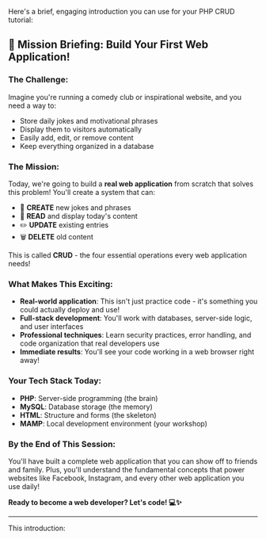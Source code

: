 Here's a brief, engaging introduction you can use for your PHP CRUD tutorial:

## 🚀 **Mission Briefing: Build Your First Web Application!**

### **The Challenge:**
Imagine you're running a comedy club or inspirational website, and you need a way to:
- Store daily jokes and motivational phrases
- Display them to visitors automatically
- Easily add, edit, or remove content
- Keep everything organized in a database

### **The Mission:**
Today, we're going to build a **real web application** from scratch that solves this problem! You'll create a system that can:
- 📝 **CREATE** new jokes and phrases
- 👀 **READ** and display today's content
- ✏️ **UPDATE** existing entries
- 🗑️ **DELETE** old content

This is called **CRUD** - the four essential operations every web application needs!

### **What Makes This Exciting:**
- **Real-world application**: This isn't just practice code - it's something you could actually deploy and use!
- **Full-stack development**: You'll work with databases, server-side logic, and user interfaces
- **Professional techniques**: Learn security practices, error handling, and code organization that real developers use
- **Immediate results**: You'll see your code working in a web browser right away!

### **Your Tech Stack Today:**
- **PHP**: Server-side programming (the brain)
- **MySQL**: Database storage (the memory)
- **HTML**: Structure and forms (the skeleton)
- **MAMP**: Local development environment (your workshop)

### **By the End of This Session:**
You'll have built a complete web application that you can show off to friends and family. Plus, you'll understand the fundamental concepts that power websites like Facebook, Instagram, and every other web application you use daily!

**Ready to become a web developer? Let's code! 💻✨**

---

This introduction: